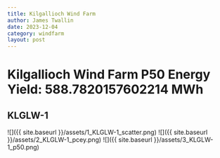 ```yaml
---
title: Kilgallioch Wind Farm
author: James Twallin
date: 2023-12-04
category: windfarm
layout: post
---
```

# Kilgallioch Wind Farm P50 Energy Yield: 588.7820157602214 MWh

KLGLW-1
-------------
![]({{ site.baseurl }}/assets/1_KLGLW-1_scatter.png)
![]({{ site.baseurl }}/assets/2_KLGLW-1_pcey.png)
![]({{ site.baseurl }}/assets/3_KLGLW-1_p50.png)

